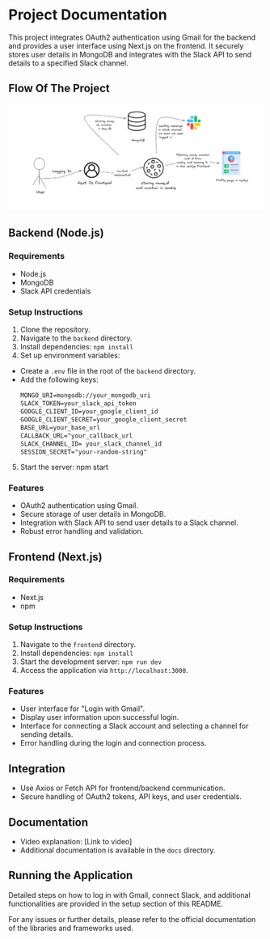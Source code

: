 # Project Documentation

This project integrates OAuth2 authentication using Gmail for the backend and provides a user interface using Next.js on the frontend. It securely stores user details in MongoDB and integrates with the Slack API to send details to a specified Slack channel.

## Flow Of The Project

![alt text](image.png)

## Backend (Node.js)

### Requirements

- Node.js
- MongoDB
- Slack API credentials

### Setup Instructions

1. Clone the repository.
2. Navigate to the `backend` directory.
3. Install dependencies: `npm install`
4. Set up environment variables:

- Create a `.env` file in the root of the `backend` directory.
- Add the following keys:
  ```
  MONGO_URI=mongodb://your_mongodb_uri
  SLACK_TOKEN=your_slack_api_token
  GOOGLE_CLIENT_ID=your_google_client_id
  GOOGLE_CLIENT_SECRET=your_google_client_secret
  BASE_URL=your_base_url
  CALLBACK_URL="your_callback_url
  SLACK_CHANNEL_ID= your_slack_channel_id
  SESSION_SECRET="your-random-string"
  ```

5. Start the server: npm start

### Features

- OAuth2 authentication using Gmail.
- Secure storage of user details in MongoDB.
- Integration with Slack API to send user details to a Slack channel.
- Robust error handling and validation.

## Frontend (Next.js)

### Requirements

- Next.js
- npm

### Setup Instructions

1. Navigate to the `frontend` directory.
2. Install dependencies: `npm install`
3. Start the development server: `npm run dev`
4. Access the application via `http://localhost:3000`.

### Features

- User interface for "Login with Gmail".
- Display user information upon successful login.
- Interface for connecting a Slack account and selecting a channel for sending details.
- Error handling during the login and connection process.

## Integration

- Use Axios or Fetch API for frontend/backend communication.
- Secure handling of OAuth2 tokens, API keys, and user credentials.

## Documentation

- Video explanation: [Link to video]
- Additional documentation is available in the `docs` directory.

## Running the Application

Detailed steps on how to log in with Gmail, connect Slack, and additional functionalities are provided in the setup section of this README.

For any issues or further details, please refer to the official documentation of the libraries and frameworks used.
